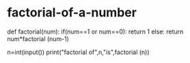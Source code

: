 # factorial-of-a-number

def factorial(num):
if(num==1 or num==0):
return 1
else:
return num*factorial (num-1)

n=int(input())
print("factorial of",n,"is",factorial (n))
